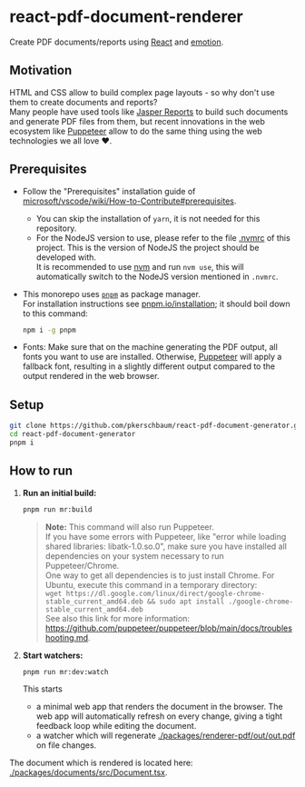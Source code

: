 # react-pdf-document-renderer

Create PDF documents/reports using [React](https://github.com/facebook/react) and [emotion](https://github.com/emotion-js/emotion).

## Motivation

HTML and CSS allow to build complex page layouts - so why don't use them to create documents and reports?  
Many people have used tools like [Jasper Reports](https://community.jaspersoft.com/) to build such documents and generate PDF files from them, but recent innovations in the web ecosystem like [Puppeteer](https://pptr.dev/) allow to do the same thing using the web technologies we all love ❤️.

## Prerequisites

- Follow the "Prerequisites" installation guide of [microsoft/vscode/wiki/How-to-Contribute#prerequisites](https://github.com/microsoft/vscode/wiki/How-to-Contribute#prerequisites).
  - You can skip the installation of `yarn`, it is not needed for this repository.
  - For the NodeJS version to use, please refer to the file [.nvmrc](./.nvmrc) of this project. This is the version of NodeJS the project should be developed with.  
    It is recommended to use [nvm](https://github.com/nvm-sh/nvm) and run `nvm use`, this will automatically switch to the NodeJS version mentioned in `.nvmrc`.
- This monorepo uses [`pnpm`](https://pnpm.io/) as package manager.  
  For installation instructions see [pnpm.io/installation](https://pnpm.io/installation); it should boil down to this command:

  ```sh
  npm i -g pnpm
  ```

- Fonts: Make sure that on the machine generating the PDF output, all fonts you want to use are installed. Otherwise, [Puppeteer](https://pptr.dev/) will apply a fallback font, resulting in a slightly different output compared to the output rendered in the web browser.

## Setup

```sh
git clone https://github.com/pkerschbaum/react-pdf-document-generator.git
cd react-pdf-document-generator
pnpm i
```

## How to run

1. **Run an initial build:**

   ```sh
   pnpm run mr:build
   ```

   > **Note:** This command will also run Puppeteer.  
   > If you have some errors with Puppeteer, like "error while loading shared libraries: libatk-1.0.so.0", make sure you have installed all dependencies on your system necessary to run Puppeteer/Chrome.  
   > One way to get all dependencies is to just install Chrome. For Ubuntu, execute this command in a temporary directory:  
   > `wget https://dl.google.com/linux/direct/google-chrome-stable_current_amd64.deb && sudo apt install ./google-chrome-stable_current_amd64.deb`  
   > See also this link for more information: <https://github.com/puppeteer/puppeteer/blob/main/docs/troubleshooting.md>.

1. **Start watchers:**

   ```sh
   pnpm run mr:dev:watch
   ```

   This starts

   - a minimal web app that renders the document in the browser. The web app will automatically refresh on every change, giving a tight feedback loop while editing the document.
   - a watcher which will regenerate [./packages/renderer-pdf/out/out.pdf](./packages/renderer-pdf/out/out.pdf) on file changes.

The document which is rendered is located here: [./packages/documents/src/Document.tsx](./packages/documents/src/Document.tsx).
